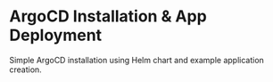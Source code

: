# ArgoCD Installation & App Deployment

Simple ArgoCD installation using Helm chart and example application creation.

